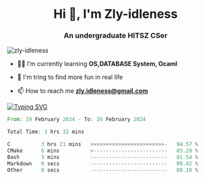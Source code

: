<h1 align="center">Hi 👋, I'm Zly-idleness</h1>

<h3 align="center">An undergraduate HITSZ CSer</h3>

<p align="left"> <img src="https://komarev.com/ghpvc/?username=zly-idleness&label=Profile%20views&color=0e75b6&style=flat" alt="zly-idleness" /> </p>


- 👨‍💻 I’m currently learning **OS,DATABASE System, Ocaml**

- 🌱 I'm tring to find more fun in real life

- 📫 How to reach me **zly.idleness@gmail.com**



[![Typing SVG](https://readme-typing-svg.herokuapp.com?font=Fira+Code&pause=1000&width=435&lines=I+Maybe+Slow)](https://git.io/typing-svg)


<!--START_SECTION:waka-->

```rust
From: 19 February 2024 - To: 26 February 2024

Total Time: 3 hrs 32 mins

C          3 hrs 21 mins   >>>>>>>>>>>>>>>>>>>>>>>>-   94.57 %
CMake      6 mins          >------------------------   03.29 %
Bash       3 mins          -------------------------   01.54 %
Markdown   0 secs          -------------------------   00.42 %
Other      0 secs          -------------------------   00.18 %
```

<!--END_SECTION:waka-->


